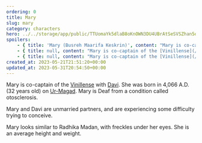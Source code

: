 ```yaml
---
ordering: 0
title: Mary
slug: mary
category: characters
hero: ../../storage/app/public/TTUomaYk5dlaB8oKnOWN3DU4UBrAtSeSVSZhan5o.jpg
spoilers:
    - { title: 'Mary (Busreh Maarifa Keskrin)', content: "Mary is co-captain of the [Vinillense](/category/spaceships/vinillense) with [Davi](/category/characters/davi). She was born in 4,066 A.D. (32 years old) on [Ur-Magad](/category/planets-cities/ur-magad). Mary is Deaf from a condition called otosclerosis. She and Davi are unmarried partners, and are experiencing some difficulty trying to conceive.\r\n\r\nDuring the heist on [Velopa](/category/planets-cities/velopa), Mary was manipulated into killing [Boka](/category/characters/boka) by [Kemba Tiran](/category/characters/bluebell). She killed Tiran in response, then kickstarted the [Capstone](/category/spaceships/capstone), destroying a war ship and hundreds of police patrol ships in the resulting blast. This is estimated to have killed at least 500 police officers.\r\n\r\nMary looks similar to Radhika Madan, with freckles under her eyes. She is an average height and weight.\r\n\r\n**Pronunciation:**\r\n- boz’ ruh\r\n- mah ree’ fah\r\n- kess’ kren" }
    - { title: null, content: "Mary is co-captain of the [Vinillense](/category/spaceships/vinillense) with [Davi](/category/characters/davi). She was born in 4,066 A.D. (32 years old) on [Ur-Magad](/category/planets-cities/ur-magad). Mary is Deaf from a condition called otosclerosis. She and Davi are unmarried partners, and are experiencing some difficulty trying to conceive.\r\n\r\nDuring the heist on [Velopa](/category/planets-cities/velopa), Mary was manipulated into killing [Boka](/category/characters/boka) by [Kemba Tiran](/category/characters/bluebell). She killed Tiran in response, then kickstarted the [Capstone](/category/spaceships/capstone), destroying a war ship and hundreds of police patrol ships in the resulting blast. This is estimated to have killed at least 500 police officers.\r\n\r\nMary and Davi's first IVF attempt failedd after a small amount of eggs fertilize and then those arrested development. While back on Ur-Magad for a visit, Mary learned that her father had discovered the [Gaians](/category/organizations/visitors) as well – and that his death may have been murder. She also let [Slka la:Gv](/category/characters/sylka) escape during the Velopan rebellion, after the Gaian woman tricked her by promising to \"fix\" her infertility. When [Admiral Telencia](/category/characters/rosh-telencia) accosted the Vinillense near Ur-Magad, Mary boarded the shuttle and fled before an atomic laser destroyed the ship.\r\n\r\nMary looks similar to Radhika Madan, with freckles under her eyes. She is an average height and weight.\r\n\r\n**Pronunciation:**\r\n- boz’ ruh\r\n- mah ree’ fah\r\n- kess’ kren" }
    - { title: null, content: "Mary is co-captain of the [Vinillense](/category/spaceships/vinillense) with [Davi](/category/characters/davi). She was born in 4,066 A.D. (32 years old) on [Ur-Magad](/category/planets-cities/ur-magad). Mary is Deaf from a condition called otosclerosis. She and Davi are unmarried partners, and are experiencing some difficulty trying to conceive.\r\n\r\nDuring the heist on [Velopa](/category/planets-cities/velopa), Mary was manipulated into killing [Boka](/category/characters/boka) by [Kemba Tiran](/category/characters/bluebell). She killed Tiran in response, then kickstarted the [Capstone](/category/spaceships/capstone), destroying a war ship and hundreds of police patrol ships in the resulting blast. This is estimated to have killed at least 500 police officers.\r\n\r\nMary and Davi's first IVF attempt failedd after a small amount of eggs fertilize and then those arrested development. While back on Ur-Magad for a visit, Mary learned that her father had discovered the [Gaians](/category/organizations/visitors) as well – and that his death may have been murder. She also let [Slka la:Gv](/category/characters/sylka) escape during the Velopan rebellion, after the Gaian woman tricked her by promising to \"fix\" her infertility. When [Admiral Telencia](/category/characters/rosh-telencia) accosted the Vinillense near Ur-Magad, Mary boarded the shuttle and fled before an atomic laser destroyed the ship.\r\n\r\nMary and the crew survived after a friendly Ur-Magad patrol rescued them. She met another smuggling group, [Don't Touch That](/category/spaceships/dont-touch-that), co-captained by another couple experiencing infertility. After learning the coordinates of [Gaia](/category/planets-cities/gaia) from [Tunde Brower](/category/character/tunde), Mary visited and learned some shocking news: Gaia is *Earth*, making its people humans like she'd originally feared. This knowledge helped her finally convince the overly cautious [Cooperators](/category/organizations/cooperators) to take action, though, and she returned to the [Three Empires](/categories/organizations/three-empires) with enough good Gaians to recover the oppressed planets.\r\n\r\nFor their next IVF attempt, three eggs fertilized and developed properly. Davi and Mary opted to transfer two against the advice of their doctor. This resulted in twins, but toward the end of her first trimester, one's heart stopped. The remaining one was healthy, however, and they realized they'd have to learn to live with that.\r\n\r\nMary looks similar to Radhika Madan, with freckles under her eyes. She is an average height and weight.\r\n\r\n**Pronunciation:**\r\n- boz’ ruh\r\n- mah ree’ fah\r\n- kess’ kren" }
created_at: 2023-05-21T21:51:20+00:00
updated_at: 2023-05-31T20:54:50+00:00
---
```

Mary is co-captain of the [Vinillense](/category/spaceships/vinillense) with [Davi](/category/characters/davi). She was born in 4,066 A.D. (32 years old) on [Ur-Magad](/category/planets-cities/ur-magad). Mary is Deaf from a condition called otosclerosis.

Mary and Davi are unmarried partners, and are experiencing some difficulty trying to conceive.

Mary looks similar to Radhika Madan, with freckles under her eyes. She is an average height and weight.